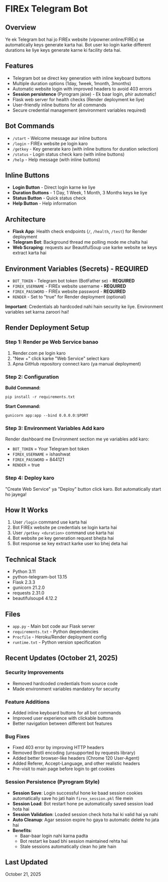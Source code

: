 # FIREx Telegram Bot

## Overview
Ye ek Telegram bot hai jo FIREx website (vipowner.online/FIREx) se automatically keys generate karta hai. Bot user ko login karke different durations ke liye keys generate karne ki facility deta hai.

## Features
- Telegram bot se direct key generation with inline keyboard buttons
- Multiple duration options (1day, 1week, 1month, 3months)
- Automatic website login with improved headers to avoid 403 errors
- **Session persistence** (Pyrogram jaise) - Ek baar login, phir automatic!
- Flask web server for health checks (Render deployment ke liye)
- User-friendly inline buttons for all commands
- Secure credential management (environment variables required)

## Bot Commands
- `/start` - Welcome message aur inline buttons
- `/login` - FIREx website pe login karo
- `/getkey` - Key generate karo (with inline buttons for duration selection)
- `/status` - Login status check karo (with inline buttons)
- `/help` - Help message (with inline buttons)

## Inline Buttons
- **Login Button** - Direct login karne ke liye
- **Duration Buttons** - 1 Day, 1 Week, 1 Month, 3 Months keys ke liye
- **Status Button** - Quick status check
- **Help Button** - Help information

## Architecture
- **Flask App**: Health check endpoints (`/`, `/health`, `/test`) for Render deployment
- **Telegram Bot**: Background thread me polling mode me chalta hai
- **Web Scraping**: requests aur BeautifulSoup use karke website se keys extract karta hai

## Environment Variables (Secrets) - REQUIRED
- `BOT_TOKEN` - Telegram bot token (BotFather se) - **REQUIRED**
- `FIREX_USERNAME` - FIREx website username - **REQUIRED**
- `FIREX_PASSWORD` - FIREx website password - **REQUIRED**
- `RENDER` - Set to "true" for Render deployment (optional)

**Important**: Credentials ab hardcoded nahi hain security ke liye. Environment variables set karna zaroori hai!

## Render Deployment Setup

### Step 1: Render pe Web Service banao
1. Render.com pe login karo
2. "New +" click karke "Web Service" select karo
3. Apna GitHub repository connect karo (ya manual deployment)

### Step 2: Configuration
**Build Command:**
```
pip install -r requirements.txt
```

**Start Command:**
```
gunicorn app:app --bind 0.0.0.0:$PORT
```

### Step 3: Environment Variables Add karo
Render dashboard me Environment section me ye variables add karo:
- `BOT_TOKEN` = Your Telegram bot token
- `FIREX_USERNAME` = ishashwat
- `FIREX_PASSWORD` = 844121
- `RENDER` = true

### Step 4: Deploy karo
"Create Web Service" ya "Deploy" button click karo. Bot automatically start ho jayega!

## How It Works
1. User `/login` command use karta hai
2. Bot FIREx website pe credentials se login karta hai
3. User `/getkey <duration>` command use karta hai
4. Bot website pe key generation request bhejta hai
5. Bot response se key extract karke user ko bhej deta hai

## Technical Stack
- Python 3.11
- python-telegram-bot 13.15
- Flask 2.3.3
- gunicorn 21.2.0
- requests 2.31.0
- beautifulsoup4 4.12.2

## Files
- `app.py` - Main bot code aur Flask server
- `requirements.txt` - Python dependencies
- `Procfile` - Heroku/Render deployment config
- `runtime.txt` - Python version specification

## Recent Updates (October 21, 2025)

### Security Improvements
- Removed hardcoded credentials from source code
- Made environment variables mandatory for security

### Feature Additions
- Added inline keyboard buttons for all bot commands
- Improved user experience with clickable buttons
- Better navigation between different bot features

### Bug Fixes
- Fixed 403 error by improving HTTP headers
- Removed Brotli encoding (unsupported by requests library)
- Added better browser-like headers (Chrome 120 User-Agent)
- Added Referer, Accept-Language, and other realistic headers
- Pre-visit to main page before login to get cookies

### Session Persistence (Pyrogram Style)
- **Session Save**: Login successful hone ke baad session cookies automatically save ho jati hain `firex_session.pkl` file mein
- **Session Load**: Bot restart hone pe automatically saved session load hota hai
- **Session Validation**: Loaded session check hota hai ki valid hai ya nahi
- **Auto Cleanup**: Agar session expire ho gaya to automatic delete ho jata hai
- **Benefits**: 
  - Baar-baar login nahi karna padta
  - Bot restart ke baad bhi session maintained rehta hai
  - Stale sessions automatically clean ho jate hain

## Last Updated
October 21, 2025
